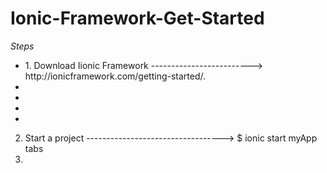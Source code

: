 # Ionic-Framework-Get-Started

*Steps* </br>
<ul>
  <li>1. Download Iionic Framework -------------------------> http://ionicframework.com/getting-started/.</li>
  <li></li>
  <li></li>
  <li></li>
  <li></li>
</ul>

2. Start a project  ----------------------------------> $ ionic start myApp tabs </br>
3. 
